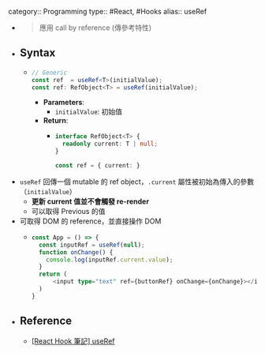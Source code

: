 category:: Programming
type:: #React, #Hooks
alias:: useRef

- > 應用 call by reference (傳參考特性)
- ## Syntax
	- ```ts
	  // Generic
	  const ref  = useRef<T>(initialValue);
	  const ref: RefObject<T> = useRef(initialValue);
	  ```
		- **Parameters**:
			- `initialValue`: 初始值
		- **Return**:
			- ```ts
			  interface RefObject<T> {
			    readonly current: T | null;
			  }
			  
			  const ref = { current: }
			  ```
- `useRef` 回傳一個 mutable 的 ref object，`.current` 屬性被初始為傳入的參數（`initialValue`）
	- **更新 current 值並不會觸發 re-render**
	- 可以取得 Previous 的值
- 可取得 DOM 的 reference，並直接操作 DOM
	- ```typescript
	  const App = () => {
	    const inputRef = useRef(null);
	    function onChange() {
	      console.log(inputRef.current.value);
	    }
	    return (
	    	<input type="text" ref={buttonRef} onChange={onChange}></input>
	    )
	  }
	  ```
- ## Reference
	- [[React Hook 筆記] useRef](https://medium.com/hannah-lin/react-hook-%E7%AD%86%E8%A8%98-useref-c628cbf0d7fb)